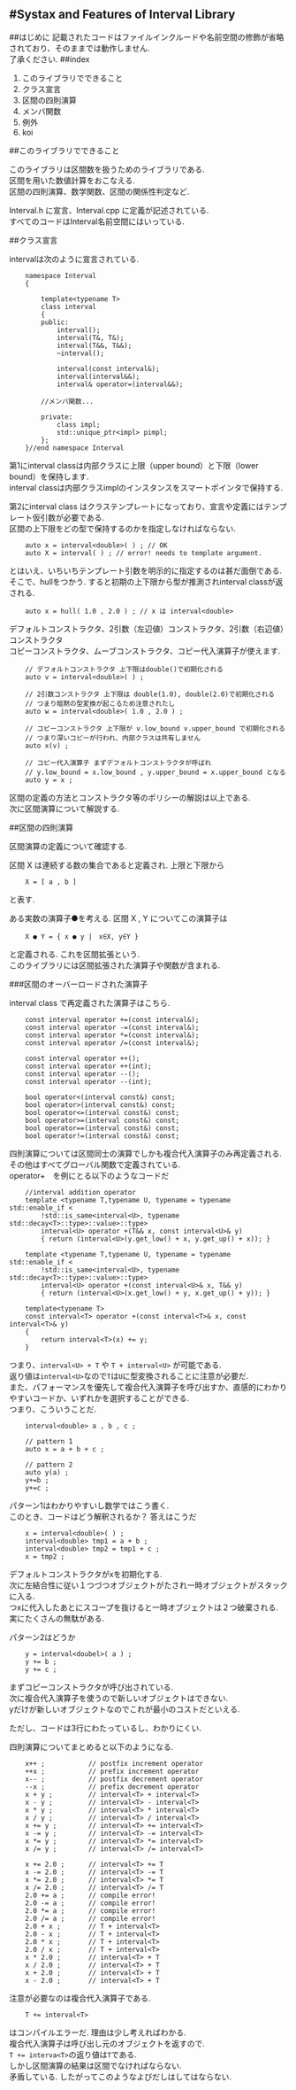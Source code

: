 #Systax and Features of Interval Library
---
##はじめに
記載されたコードはファイルインクルードや名前空間の修飾が省略されており、そのままでは動作しません.  
了承ください.
##index

1. このライブラリでできること
2. クラス宣言
2. 区間の四則演算
3. メンバ関数
4. 例外
5. koi


##このライブラリでできること

このライブラリは区間数を扱うためのライブラリである.  
区間を用いた数値計算をおこなえる.  
区間の四則演算、数学関数、区間の関係性判定など.  

Interval.h に宣言、Interval.cpp に定義が記述されている.  
すべてのコードはInterval名前空間にはいっている.

##クラス宣言

intervalは次のように宣言されている.  

		namespace Interval
		{
	
			template<typename T>
			class interval
			{
			public:
				interval();
				interval(T&, T&);
				interval(T&&, T&&);
				~interval();
		
				interval(const interval&);
				interval(interval&&);
				interval& operator=(interval&&);
		
			//メンバ関数...
		
			private:
				class impl;
				std::unique_ptr<impl> pimpl;
			};
		}//end namespace Interval
第1にinterval classは内部クラスに上限（upper bound）と下限（lower bound）を保持します.  
interval classは内部クラスimplのインスタンスをスマートポインタで保持する.  

第2にinterval class はクラステンプレートになっており、宣言や定義にはテンプレート仮引数が必要である.  
区間の上下限をどの型で保持するのかを指定しなければならない.    

		auto x = interval<double>( ) ; // OK
		auto X = interval( ) ; // error! needs to template argument.

とはいえ、いちいちテンプレート引数を明示的に指定するのは甚だ面倒である.  
そこで、hullをつかう. すると初期の上下限から型が推測されinterval classが返される.


		auto x = hull( 1.0 , 2.0 ) ; // x は interval<double>


デフォルトコンストラクタ、2引数（左辺値）コンストラクタ、2引数（右辺値）コンストラクタ  
コピーコンストラクタ、ムーブコンストラクタ、コピー代入演算子が使えます.  

		// デフォルトコンストラクタ 上下限はdouble()で初期化される
		auto v = interval<double>( ) ;

		// 2引数コンストラクタ 上下限は double(1.0), double(2.0)で初期化される
		// つまり暗黙の型変換が起こるため注意されたし
		auto w = interval<double>( 1.0 , 2.0 ) ;

		// コピーコンストラクタ 上下限が v.low_bound v.upper_bound で初期化される
		// つまり深いコピーが行われ、内部クラスは共有しません
		auto x(v) ;

		// コピー代入演算子 まずデフォルトコンストラクタが呼ばれ
		// y.low_bound = x.low_bound , y.upper_bound = x.upper_bound となる
		auto y = x ;

区間の定義の方法とコンストラクタ等のポリシーの解説は以上である.  
次に区間演算について解説する.  


##区間の四則演算

区間演算の定義について確認する.  

区間 X は連続する数の集合であると定義され. 上限と下限から

		X = [ a , b ]

と表す.  

ある実数の演算子●を考える. 区間 X , Y についてこの演算子は

		X ● Y = { x ● y |　x∈X, y∈Y }

と定義される. これを区間拡張という.  
このライブラリには区間拡張された演算子や関数が含まれる.  

###区間のオーバーロードされた演算子

interval class で再定義された演算子はこちら.

		const interval operator +=(const interval&);
		const interval operator -=(const interval&);
		const interval operator *=(const interval&);
		const interval operator /=(const interval&);

		const interval operator ++();
		const interval operator ++(int);
		const interval operator --();
		const interval operator --(int);

		bool operator<(interval const&) const;
		bool operator>(interval const&) const;
		bool operator<=(interval const&) const;
		bool operator>=(interval const&) const;
		bool operator==(interval const&) const;
		bool operator!=(interval const&) const;

四則演算については区間同士の演算でしかも複合代入演算子のみ再定義される.  
その他はすべてグローバル関数で定義されている.  
operator+　を例にとる以下のようなコードだ  

		//interval addition operator
		template <typename T,typename U, typename = typename std::enable_if <
			!std::is_same<interval<U>, typename std::decay<T>::type>::value>::type>
			interval<U> operator +(T&& x, const interval<U>& y)
			{ return (interval<U>(y.get_low() + x, y.get_up() + x)); }
	
		template <typename T,typename U, typename = typename std::enable_if <
			!std::is_same<interval<U>, typename std::decay<T>::type>::value>::type>
			interval<U> operator +(const interval<U>& x, T&& y)
			{ return (interval<U>(x.get_low() + y, x.get_up() + y)); }
	
		template<typename T>
		const interval<T> operator +(const interval<T>& x, const interval<T>& y)
		{
			return interval<T>(x) += y;
		}

つまり、`interval<U> + T` や `T + interval<U>` が可能である.  
返り値は`interval<U>`なので`T`は`U`に型変換されることに注意が必要だ.  
また、パフォーマンスを優先して複合代入演算子を呼び出すか、直感的にわかりやすいコードか、いずれかを選択することができる.  
つまり、こういうことだ.  

		interval<double> a , b , c ;
		
		// pattern 1
		auto x = a + b + c ;
		
		// pattern 2
		auto y(a) ;
		y+=b ;
		y+=c ;
		
パターン1はわかりやすいし数学ではこう書く.  
このとき、コードはどう解釈されるか？
答えはこうだ

		x = interval<double>( ) ;
		interval<double> tmp1 = a + b ;
		interval<double> tmp2 = tmp1 + c ;
		x = tmp2 ;

デフォルトコンストラクタがxを初期化する.  
次に左結合性に従い１つづつオブジェクトがたされ一時オブジェクトがスタックに入る.  
つxに代入したあとにスコープを抜けると一時オブジェクトは２つ破棄される.  
実にたくさんの無駄がある.  

パターン2はどうか

		y = interval<doubel>( a ) ;
		y += b ;
		y += c ;

まずコピーコンストラクタが呼び出されている.  
次に複合代入演算子を使うので新しいオブジェクトはできない.  
yだけが新しいオブジェクトなのでこれが最小のコストだといえる.  

ただし、コードは3行にわたっているし、わかりにくい.  

四則演算についてまとめると以下のようになる.  

		x++ ;			// postfix increment operator
		++x ;			// prefix increment operator
		x-- ;			// postfix decrement operator
		--x ;			// prefix decrement operator
		x + y ;			// interval<T> + interval<T>
		x - y ;			// interval<T> - interval<T>
		x * y ;			// interval<T> * interval<T>
		x / y ;			// interval<T> / interval<T>
		x += y ;		// interval<T> += interval<T>
		x -= y ;		// interval<T> -= interval<T>
		x *= y ;		// interval<T> *= interval<T>
		x /= y ;		// interval<T> /= interval<T>

		x += 2.0 ;		// interval<T> += T
		x -= 2.0 ;		// interval<T> -= T
		x *= 2.0 ;		// interval<T> *= T
		x /= 2.0 ;		// interval<T> /= T
		2.0 += a ;		// compile error! 
		2.0 -= a ;		// compile error!
		2.0 *= a ;		// compile error!
		2.0 /= a ;		// compile error!
		2.0 + x ;		// T + interval<T>
		2.0 - x ;		// T + interval<T>
		2.0 * x ;		// T + interval<T>
		2.0 / x ;		// T + interval<T>
		x * 2.0 ;		// interval<T> + T
		x / 2.0 ;		// interval<T> + T
		x + 2.0 ;		// interval<T> + T
		x - 2.0 ;		// interval<T> + T

注意が必要なのは複合代入演算子である.  

		T += interval<T>

はコンパイルエラーだ. 理由は少し考えればわかる.  
複合代入演算子は呼び出し元のオブジェクトを返すので.  
`T += interva<T>`の返り値は`T`である.  
しかし区間演算の結果は区間でなければならない.  
矛盾している. したがってこのようなよびだしはしてはならない.

   